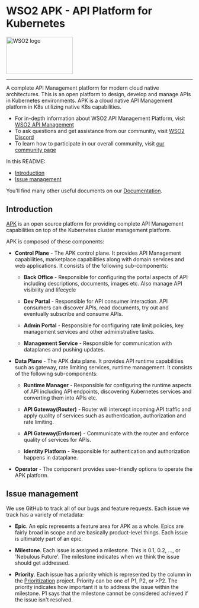 # WSO2 APK - API Platform for Kubernetes


<a href="https://wso2.com/">
   <img src="https://raw.githubusercontent.com/sanjeewa-malalgoda/apk/main/logo/wso2-logo.png"
        alt="WSO2 logo" title="Istio" height="100" width="180" />
</a>

---
A complete API Management platform for modern cloud native architectures. This is an open platform to design, develop and manage APIs in Kubernetes environments. APK is a cloud native API Management platform in K8s utilizing native K8s capabilities.


- For in-depth information about WSO2 API Management Platform, visit [WSO2 API Management](https://wso2.com/api-manager/)
- To ask questions and get assistance from our community, visit [WSO2 Discord](https://discord.com/invite/Xa5VubmThw?utm_source=wso2-dev&utm_medium=link&utm_campaign=wso2-dev_link_from-dev-homepage_221002)
- To learn how to participate in our overall community, visit [our community page](https://wso2.com/community/)

In this README:

- [Introduction](#introduction)
- [Issue management](#issue-management)

You'll find many other useful documents on our [Documentation](https://wso2.com/documentation/).

## Introduction

[APK](https://github.com/wso2/apk) is an open source platform for providing complete API Management capabilities on top of the Kubernetes cluster management platform.

APK is composed of these components:

- **Control Plane** - The APK control plane. It provides API Management capabilities, marketplace capabilities along with domain services and web applications. It consists of the following sub-components:

   - **Back Office** - Responsible for configuring the portal aspects of API including descriptions, documents, images etc. Also manage API visibility and lifecycle

   - **Dev Portal** - Responsible for API consumer interaction. API consumers can discover APIs, read documents, try out and eventually subscribe and consume APIs.

   - **Admin Portal** - Responsible for configuring rate limit policies, key management services and other administrative tasks.

   - **Management Service** - Responsible for communication with dataplanes and pushing updates.

- **Data Plane** - The APK data plane. It provides API runtime capabilities such as gateway, rate limiting services, runtime management. It consists of the following sub-components:

   - **Runtime Manager** - Responsible for configuring the runtime aspects of API including API endpoints, discovering Kubernetes services and converting them into APIs etc.

   - **API Gateway(Router)** - Router will intercept incoming API traffic and apply quality of services such as authentication, authorization and rate limiting.

   - **API Gateway(Enforcer)** - Communicate with the router and enforce quality of services for APIs.

   - **Identity Platform** - Responsible for authentication and authorization happens in dataplane.

- **Operator** - The component provides user-friendly options to operate the APK platform.



## Issue management

We use GitHub to track all of our bugs and feature requests. Each issue we track has a variety of metadata:

- **Epic**. An epic represents a feature area for APK as a whole. Epics are fairly broad in scope and are basically product-level things.
Each issue is ultimately part of an epic.

- **Milestone**. Each issue is assigned a milestone. This is 0.1, 0.2, ..., or 'Nebulous Future'. The milestone indicates when we think the issue should get addressed.

- **Priority**. Each issue has a priority which is represented by the column in the [Prioritization]() project. Priority can be one of P1, P2, or >P2. The priority indicates how important it is to address the issue within the milestone. P1 says that the
milestone cannot be considered achieved if the issue isn't resolved.

